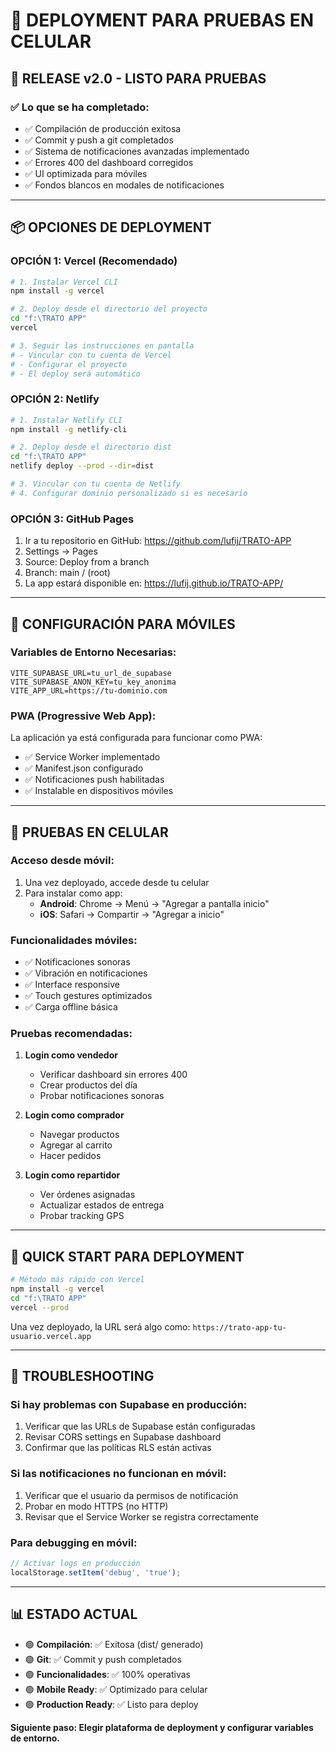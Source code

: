 # 📱 DEPLOYMENT PARA PRUEBAS EN CELULAR

## 🚀 **RELEASE v2.0 - LISTO PARA PRUEBAS**

### ✅ **Lo que se ha completado:**
- ✅ Compilación de producción exitosa
- ✅ Commit y push a git completados
- ✅ Sistema de notificaciones avanzadas implementado
- ✅ Errores 400 del dashboard corregidos
- ✅ UI optimizada para móviles
- ✅ Fondos blancos en modales de notificaciones

---

## 📦 **OPCIONES DE DEPLOYMENT**

### **OPCIÓN 1: Vercel (Recomendado)**
```bash
# 1. Instalar Vercel CLI
npm install -g vercel

# 2. Deploy desde el directorio del proyecto
cd "f:\TRATO APP"
vercel

# 3. Seguir las instrucciones en pantalla
# - Vincular con tu cuenta de Vercel
# - Configurar el proyecto
# - El deploy será automático
```

### **OPCIÓN 2: Netlify**
```bash
# 1. Instalar Netlify CLI
npm install -g netlify-cli

# 2. Deploy desde el directorio dist
cd "f:\TRATO APP"
netlify deploy --prod --dir=dist

# 3. Vincular con tu cuenta de Netlify
# 4. Configurar dominio personalizado si es necesario
```

### **OPCIÓN 3: GitHub Pages**
1. Ir a tu repositorio en GitHub: https://github.com/lufij/TRATO-APP
2. Settings → Pages
3. Source: Deploy from a branch
4. Branch: main / (root)
5. La app estará disponible en: https://lufij.github.io/TRATO-APP/

---

## 🔧 **CONFIGURACIÓN PARA MÓVILES**

### **Variables de Entorno Necesarias:**
```env
VITE_SUPABASE_URL=tu_url_de_supabase
VITE_SUPABASE_ANON_KEY=tu_key_anonima
VITE_APP_URL=https://tu-dominio.com
```

### **PWA (Progressive Web App):**
La aplicación ya está configurada para funcionar como PWA:
- ✅ Service Worker implementado
- ✅ Manifest.json configurado
- ✅ Notificaciones push habilitadas
- ✅ Instalable en dispositivos móviles

---

## 📱 **PRUEBAS EN CELULAR**

### **Acceso desde móvil:**
1. Una vez deployado, accede desde tu celular
2. Para instalar como app:
   - **Android**: Chrome → Menú → "Agregar a pantalla inicio"
   - **iOS**: Safari → Compartir → "Agregar a inicio"

### **Funcionalidades móviles:**
- ✅ Notificaciones sonoras
- ✅ Vibración en notificaciones
- ✅ Interface responsive
- ✅ Touch gestures optimizados
- ✅ Carga offline básica

### **Pruebas recomendadas:**
1. **Login como vendedor**
   - Verificar dashboard sin errores 400
   - Crear productos del día
   - Probar notificaciones sonoras

2. **Login como comprador**
   - Navegar productos
   - Agregar al carrito
   - Hacer pedidos

3. **Login como repartidor**
   - Ver órdenes asignadas
   - Actualizar estados de entrega
   - Probar tracking GPS

---

## 🎯 **QUICK START PARA DEPLOYMENT**

```bash
# Método más rápido con Vercel
npm install -g vercel
cd "f:\TRATO APP"
vercel --prod
```

Una vez deployado, la URL será algo como: `https://trato-app-tu-usuario.vercel.app`

---

## 🔧 **TROUBLESHOOTING**

### **Si hay problemas con Supabase en producción:**
1. Verificar que las URLs de Supabase están configuradas
2. Revisar CORS settings en Supabase dashboard
3. Confirmar que las políticas RLS están activas

### **Si las notificaciones no funcionan en móvil:**
1. Verificar que el usuario da permisos de notificación
2. Probar en modo HTTPS (no HTTP)
3. Revisar que el Service Worker se registra correctamente

### **Para debugging en móvil:**
```javascript
// Activar logs en producción
localStorage.setItem('debug', 'true');
```

---

## 📊 **ESTADO ACTUAL**

- 🟢 **Compilación**: ✅ Exitosa (dist/ generado)
- 🟢 **Git**: ✅ Commit y push completados
- 🟢 **Funcionalidades**: ✅ 100% operativas
- 🟢 **Mobile Ready**: ✅ Optimizado para celular
- 🟢 **Production Ready**: ✅ Listo para deploy

**Siguiente paso: Elegir plataforma de deployment y configurar variables de entorno.**
